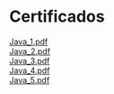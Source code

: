 # Certificados
[Java_1.pdf](https://github.com/user-attachments/files/19560358/Java_1.pdf) <br>
[Java_2.pdf](https://github.com/user-attachments/files/19560361/Java_2.pdf)<br>
[Java_3.pdf](https://github.com/user-attachments/files/19560363/Java_3.pdf)<br>
[Java_4.pdf](https://github.com/user-attachments/files/19560364/Java_4.pdf)<br>
[Java_5.pdf](https://github.com/user-attachments/files/19560365/Java_5.pdf)
